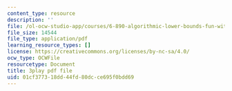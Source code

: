```yaml
---
content_type: resource
description: ''
file: /ol-ocw-studio-app/courses/6-890-algorithmic-lower-bounds-fun-with-hardness-proofs-fall-2014/01cf377318dd44fd80dcce695f0bdd69_iDNpHHO_O6w.pdf
file_size: 14544
file_type: application/pdf
learning_resource_types: []
license: https://creativecommons.org/licenses/by-nc-sa/4.0/
ocw_type: OCWFile
resourcetype: Document
title: 3play pdf file
uid: 01cf3773-18dd-44fd-80dc-ce695f0bdd69
---
```

